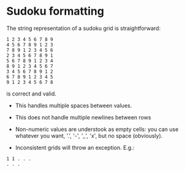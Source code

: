 # Sudoku formatting

The string representation of a sudoku grid is straightforward:

```
1 2 3 4 5 6 7 8 9
4 5 6 7 8 9 1 2 3
7 8 9 1 2 3 4 5 6
2 3 4 5 6 7 8 9 1
5 6 7 8 9 1 2 3 4
8 9 1 2 3 4 5 6 7
3 4 5 6 7 8 9 1 2
6 7 8 9 1 2 3 4 5
9 1 2 3 4 5 6 7 8
```

is correct and valid. 

- This handles multiple spaces between values.

- This does not handle multiple newlines between rows

- Non-numeric values are understook as empty cells: you can use whatever you want, '.', '-', '_', 'x', but no space (obviously).

- Inconsistent grids will throw an exception. E.g.:
```
1 1 . . .
. . .
```